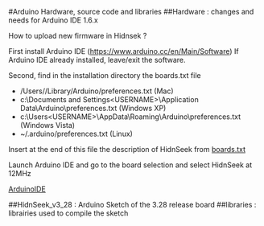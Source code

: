 #Arduino Hardware, source code and libraries
##Hardware : changes and needs for Arduino IDE 1.6.x

How to upload new firmware in Hidnsek ?

First install Arduino IDE (https://www.arduino.cc/en/Main/Software)
If Arduino IDE already installed, leave/exit the software.

Second, find in the installation directory the boards.txt file

* /Users/<USERNAME>/Library/Arduino/preferences.txt (Mac)
* c:\Documents and Settings\<USERNAME>\Application Data\Arduino\preferences.txt (Windows XP)
* c:\Users\<USERNAME>\AppData\Roaming\Arduino\preferences.txt (Windows Vista)
* ~/.arduino/preferences.txt (Linux)

Insert at the end of this file the description of HidnSeek from [boards.txt](Hardware/boards.txt) 

Launch Arduino IDE and go to the board selection and select HidnSeek at 12MHz

[ArduinoIDE](ArduinoIDE.png)

##HidnSeek_v3_28 : Arduino Sketch of the 3.28 release board
##libraries : librairies used to compile the sketch
